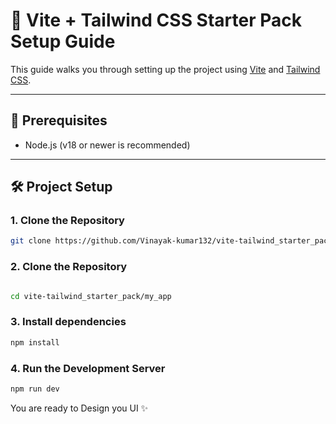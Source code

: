 # 🚀 Vite + Tailwind CSS Starter Pack Setup Guide

This guide walks you through setting up the project using [Vite](https://vitejs.dev/) and [Tailwind CSS](https://tailwindcss.com/).

---

## 🧾 Prerequisites

- Node.js (v18 or newer is recommended)

---

## 🛠️ Project Setup

### 1. Clone the Repository

```bash
git clone https://github.com/Vinayak-kumar132/vite-tailwind_starter_pack.git
```
### 2. Clone the Repository
```bash

cd vite-tailwind_starter_pack/my_app
```
### 3. Install dependencies
```bash
npm install
```
### 4. Run the Development Server
```bash
npm run dev
```
You are ready to Design you UI ✨
